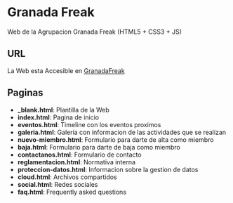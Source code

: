 # Granada Freak

Web de la Agrupacion Granada Freak (HTML5 + CSS3 + JS)

## URL

La Web esta Accesible en [GranadaFreak](http://granadafreak.github.io)

## Paginas

+ **_blank.html**: Plantilla de la Web
+ **index.html**: Pagina de inicio
+ **eventos.html**: Timeline con los eventos proximos
+ **galeria.html**: Galeria con informacion de las actividades que se realizan
+ **nuevo-miembro.html**: Formulario para darte de alta como miembro
+ **baja.html**: Formulario para darte de baja como miembro
+ **contactanos.html**: Formulario de contacto
+ **reglamentacion.html**: Normativa interna
+ **proteccion-datos.html**: Informacion sobre la gestion de datos
+ **cloud.html**: Archivos compartidos
+ **social.html**: Redes sociales
+ **faq.html**: Frequently asked questions
